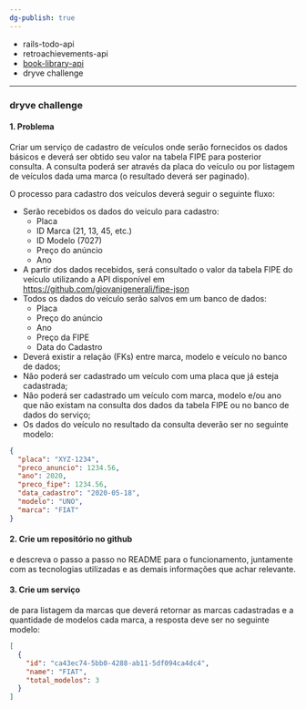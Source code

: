 ```yaml
---
dg-publish: true
---
```

- rails-todo-api
- retroachievements-api
- [book-library-api](https://github.com/ANNEBORTOLI/book-library-api)
- dryve challenge

---

### dryve challenge

#### 1. Problema

Criar um serviço de cadastro de veículos onde serão fornecidos os dados básicos e deverá ser obtido seu valor na tabela FIPE para posterior consulta. A consulta poderá ser através da placa do veículo ou por listagem de veículos dada uma marca (o resultado deverá ser paginado).

O processo para cadastro dos veículos deverá seguir o seguinte fluxo:

- Serão recebidos os dados do veículo para cadastro:
    - Placa
    - ID Marca (21, 13, 45, etc.)
    - ID Modelo (7027)
    - Preço do anúncio
    - Ano
- A partir dos dados recebidos, será consultado o valor da tabela FIPE do veículo utilizando a API disponível em https://github.com/giovanigenerali/fipe-json
- Todos os dados do veículo serão salvos em um banco de dados:
    - Placa
    - Preço do anúncio
    - Ano
    - Preço da FIPE
    - Data do Cadastro
- Deverá existir a relação (FKs) entre marca, modelo e veículo no banco de dados;
- Não poderá ser cadastrado um veículo com uma placa que já esteja cadastrada;
- Não poderá ser cadastrado um veículo com marca, modelo e/ou ano que não existam na consulta dos dados da tabela FIPE ou no banco de dados do serviço;
- Os dados do veículo no resultado da consulta deverão ser no seguinte modelo:

```json
{
  "placa": "XYZ-1234",
  "preco_anuncio": 1234.56,
  "ano": 2020,
  "preco_fipe": 1234.56,
  "data_cadastro": "2020-05-18",
  "modelo": "UNO",
  "marca": "FIAT"
}
```

#### 2. Crie um repositório no github

e descreva o passo a passo no README para o funcionamento, juntamente com as tecnologias utilizadas e as demais informações que achar relevante.

#### 3. Crie um serviço

de para listagem da marcas que deverá retornar as marcas cadastradas e a quantidade de modelos cada marca, a resposta deve ser no seguinte modelo:

```json
[
  {
    "id": "ca43ec74-5bb0-4288-ab11-5df094ca4dc4",
    "name": "FIAT",
    "total_modelos": 3
  }
]
```
